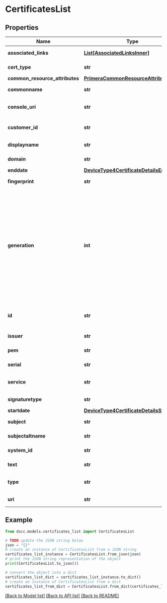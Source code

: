 # CertificatesList


## Properties

Name | Type | Description | Notes
------------ | ------------- | ------------- | -------------
**associated_links** | [**List[AssociatedLinksInner]**](AssociatedLinksInner.md) | Associated Links Details | [optional] 
**cert_type** | **str** | Type of array certificate | [optional] 
**common_resource_attributes** | [**PrimeraCommonResourceAttributes**](PrimeraCommonResourceAttributes.md) |  | [optional] 
**commonname** | **str** | Commonname of the resource | [optional] 
**console_uri** | **str** | consoleUri for detailed storage object  | [optional] 
**customer_id** | **str** | The customer application identifier | [optional] 
**displayname** | **str** | Displayname of the resource | [optional] 
**domain** | **str** | Domain of the resource | [optional] 
**enddate** | [**DeviceType4CertificateDetailsEnddate**](DeviceType4CertificateDetailsEnddate.md) |  | [optional] 
**fingerprint** | **str** | Fingerprint of the resource | [optional] 
**generation** | **int** | A monotonically increasing value. This value updates when the resource is updated and can be used as a short way to determine if a resource has changed or which of two different copies of a resource is more up to date. | [optional] 
**id** | **str** | Unique Identifier of the resource. &#x60;Filter&#x60; | [optional] 
**issuer** | **str** | Issuer of the resource | [optional] 
**pem** | **str** | array certificate pem | [optional] 
**serial** | **str** | Serial of the resource | [optional] 
**service** | **str** | Service name of the resource.&#x60;Filter&#x60; | [optional] 
**signaturetype** | **str** | Signature type of the resource | [optional] 
**startdate** | [**DeviceType4CertificateDetailsStartdate**](DeviceType4CertificateDetailsStartdate.md) |  | [optional] 
**subject** | **str** | Subject of the resource | [optional] 
**subjectaltname** | **str** | Subjectaltname of the resource | [optional] 
**system_id** | **str** | SystemID of the array | [optional] 
**text** | **str** | array certificate text | [optional] 
**type** | **str** | The type of resource. &#x60;Filter&#x60; | [optional] 
**uri** | **str** | URI of the resource | [optional] 

## Example

```python
from dscc.models.certificates_list import CertificatesList

# TODO update the JSON string below
json = "{}"
# create an instance of CertificatesList from a JSON string
certificates_list_instance = CertificatesList.from_json(json)
# print the JSON string representation of the object
print(CertificatesList.to_json())

# convert the object into a dict
certificates_list_dict = certificates_list_instance.to_dict()
# create an instance of CertificatesList from a dict
certificates_list_from_dict = CertificatesList.from_dict(certificates_list_dict)
```
[[Back to Model list]](../README.md#documentation-for-models) [[Back to API list]](../README.md#documentation-for-api-endpoints) [[Back to README]](../README.md)



